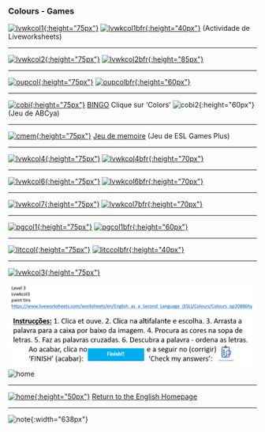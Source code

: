 ### Colours - Games

[![lvwkcol1](https://1blockatatime.github.io/English/images/lvwkcol1.PNG){:height="75px"}](https://www.liveworksheets.com/worksheets/en/English_as_a_Second_Language_(ESL)/Colours/Listen_and_Repeat_the_colours_vg3506tj) [![lvwkcol1bfr](https://1blockatatime.github.io/English/images/lvwkcol1bfr.PNG){:height="40px"}](https://www.liveworksheets.com/worksheets/en/English_as_a_Second_Language_(ESL)/Colours/Listen_and_Repeat_the_colours_vg3506tj) (Actividade de Liveworksheets)  

***

[![lvwkcol2](https://1blockatatime.github.io/English/images/lvwkcol2.PNG){:height="75px"}](https://www.liveworksheets.com/worksheets/en/English_as_a_Second_Language_(ESL)/Colours/Colours_eh11544nn) [![lvwkcol2bfr](https://1blockatatime.github.io/English/images/lvwkcol2bfr.PNG){:height="85px"}](https://www.liveworksheets.com/worksheets/en/English_as_a_Second_Language_(ESL)/Colours/Colours_eh11544nn)   

***  

[![oupcol](https://1blockatatime.github.io/English/images/oupcol.PNG){:height="75px"}](https://elt.oup.com/student/happyhouse/level2/games_02/games_02_02/games_unit02_02?cc=tr&selLanguage=en) [![oupcolbfr](https://1blockatatime.github.io/English/images/oupcolbfr.PNG){:height="60px"}](https://elt.oup.com/student/happyhouse/level2/games_02/games_02_02/games_unit02_02?cc=tr&selLanguage=en)  

***

[![cobi](https://1blockatatime.github.io/English/images/cobi.PNG){:height="75px"}](http://www.abcya.com/shapes_colors_bingo.htm) [BINGO](http://www.abcya.com/shapes_colors_bingo.htm) Clique sur ‘Colors’ ![cobi2](https://1blockatatime.github.io/English/images/cobi2.PNG){:height="60px"} (Jeu de ABCya)    

***  

[![cmem](https://1blockatatime.github.io/English/images/cmem.PNG){:height="75px"}](https://www.eslgamesplus.com/colors-vocabulary-esl-memory-game/) [Jeu de memoire](https://www.eslgamesplus.com/colors-vocabulary-esl-memory-game/) (Jeu de ESL Games Plus)    

***

[![lvwkcol4](https://1blockatatime.github.io/English/images/lvwkcol4.PNG){:height="75px"}](https://www.liveworksheets.com/worksheets/en/English_as_a_Second_Language_(ESL)/Colours/Colores_gs14225mz) [![lvwkcol4bfr](https://1blockatatime.github.io/English/images/lvwkcol4bfr.PNG){:height="70px"}](https://www.liveworksheets.com/worksheets/en/English_as_a_Second_Language_(ESL)/Colours/Colores_gs14225mz)

***

[![lvwkcol6](https://1blockatatime.github.io/English/images/lvwkcol6.PNG){:height="75px"}](https://www.liveworksheets.com/worksheets/en/English_as_a_Second_Language_(ESL)/Colours/Colores_gs14225mz) [![lvwkcol6bfr](https://1blockatatime.github.io/English/images/lvwkcol6bfr.PNG){:height="70px"}](https://www.liveworksheets.com/worksheets/en/English_as_a_Second_Language_(ESL)/Colours/Colores_gs14225mz)

***

[![lvwkcol7](https://1blockatatime.github.io/English/images/lvwkcol7.PNG){:height="75px"}](https://www.liveworksheets.com/worksheets/en/English_as_a_Second_Language_(ESL)/Colours/Colores_gs14225mz) [![lvwkcol7bfr](https://1blockatatime.github.io/English/images/lvwkcol7bfr.PNG){:height="70px"}](https://www.liveworksheets.com/worksheets/en/English_as_a_Second_Language_(ESL)/Colours/Colores_gs14225mz)

***  

[![pgcol1](https://1blockatatime.github.io/English/images/pgcol1.PNG){:height="75px"}](https://www.purposegames.com/game/858) [![pgcol1bfr](https://1blockatatime.github.io/English/images/pgcol1bfr.PNG){:height="60px"}](https://www.purposegames.com/game/858)

***  

[![litccol](https://1blockatatime.github.io/English/images/litccol.PNG){:height="75px"}](http://literacycenter.net/play_learn/words_en/color_type_en.php) [![litccolbfr](https://1blockatatime.github.io/English/images/litccolbfr.PNG){:height="40px"}](http://literacycenter.net/play_learn/words_en/color_type_en.php)  

***

[![lvwkcol3](https://1blockatatime.github.io/English/images/lvwkcol3.PNG){:height="75px"}](https://www.liveworksheets.com/worksheets/en/English_as_a_Second_Language_(ESL)/Colours/Colours_qp20886hy) <!--[![lvwkcol2bfr](https://1blockatatime.github.io/English/images/lvwkcol2bfr.PNG){:height="85px"}](https://www.liveworksheets.com/worksheets/en/English_as_a_Second_Language_(ESL)/Colours/Colours_qp20886hy)-->   

![test](/images/test.png) ![test2](/images/test2.png) ![home](/images/home.png)

***
[![home](https://1blockatatime.github.io/English/images/home.png){:height="50px"}](https://english-homework.github.io/EnglishForKidsByPascale) [Return to the English Homepage](https://english-homework.github.io/EnglishForKidsByPascale)

***


![note](https://1blockatatime.github.io/English/images/note.PNG){:width="638px"}

<!--[![bcol](https://1blockatatime.github.io/English/images/bcol.PNG)](https://learnenglishkids.britishcouncil.org/en/word-games/colours) [Match colours and their names 1](https://learnenglishkids.britishcouncil.org/en/word-games/colours)  
Clica no altifalante para ouvir a palavra. Depois, clica na palavra seguido pelo rectângulo cinzento por baixo da imagem correcta./Click on the speaker to hear the word. Then click on the word itself followed by the grey space below the correct picture.
[![ccol](https://1blockatatime.github.io/English/images/ccol.PNG)](https://englishflashgames.blogspot.pt/2008/05/colours-game.html) [Match  colours and their names 2](https://englishflashgames.blogspot.pt/2008/05/colours-game.html)  
   Play **beginner** level/Joga no nível **beginner**
Play some [spelling games](http://www.mes-games.com/colors.php)  
   Click on the **‘Spelling’** section/Jogos de ortografia - clica no **Spelling**
   ‘Missile defence’ [![mdef](https://1blockatatime.github.io/English/images/mdef.PNG)](http://www.mes-games.com/colors.php)  
   Choose the correct spelling then click on the red button./Escolhe a ortografia certa e clica no botão vermelho.
   ‘Collect the stars’ [![star](https://1blockatatime.github.io/English/images/star.PNG)](http://www.mes-games.com/colors.php)  
   Click on the letters to spell the colour then click on ‘Check’./Clica nas letras no ecrã para soletrar a cor e clica no ‘check’.  
-->


